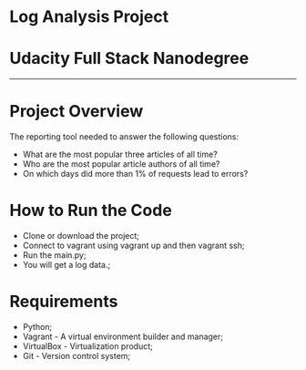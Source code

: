 # Log Analysis Project
# Udacity Full Stack Nanodegree
-----------------------

# Project Overview

The reporting tool needed to answer the following questions:

- What are the most popular three articles of all time?
- Who are the most popular article authors of all time?
- On which days did more than 1% of requests lead to errors?

# How to Run the Code

- Clone or download the project;
- Connect to vagrant using vagrant up and then vagrant ssh;
- Run the main.py;
- You will get a log data.;

# Requirements

- Python;
- Vagrant - A virtual environment builder and manager;
- VirtualBox - Virtualization product;
- Git - Version control system;
